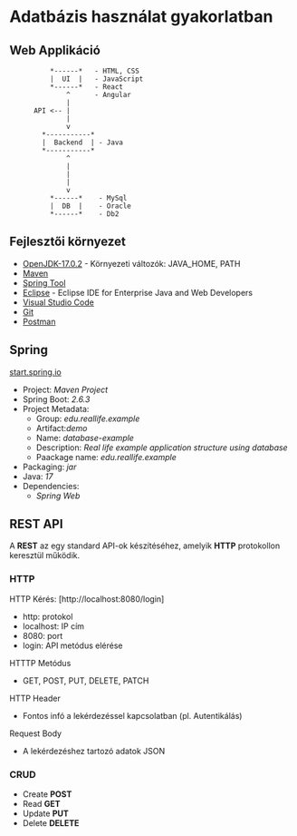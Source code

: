 # Adatbázis használat gyakorlatban

## Web Applikáció

```
          *------*   - HTML, CSS
          |  UI  |   - JavaScript
          *------*   - React
              ^      - Angular
              |
      API <-- |
              |
              v
        *-----------*
        |  Backend  | - Java
        *-----------*
              ^
              |
              |
              |
              v
          *------*    - MySql 
          |  DB  |    - Oracle
          *------*    - Db2
```

## Fejlesztői környezet

- [OpenJDK-17.0.2](https://download.java.net/java/GA/jdk17.0.2/dfd4a8d0985749f896bed50d7138ee7f/8/GPL/openjdk-17.0.2_windows-x64_bin.zip) - Környezeti változók: JAVA_HOME, PATH
- [Maven](https://dlcdn.apache.org/maven/maven-3/3.8.4/binaries/apache-maven-3.8.4-bin.zip)
- [Spring Tool](https://spring.io/tools)
- [Eclipse](https://www.eclipse.org/downloads/download.php?file=/oomph/epp/2021-12/R/eclipse-inst-jre-win64.exe&mirror_id=1) - Eclipse IDE for Enterprise Java and Web Developers
- [Visual Studio Code](https://code.visualstudio.com/Download)
- [Git](https://git-scm.com/download/win)
- [Postman](https://www.postman.com/downloads/)


## Spring

[start.spring.io](https://start.spring.io/)

- Project: *Maven Project*
- Spring Boot: *2.6.3*
- Project Metadata:
  + Group: *edu.reallife.example*
  + Artifact:*demo*
  + Name: *database-example*
  + Description: *Real life example application structure using database*
  + Paackage name: *edu.reallife.example*
- Packaging: *jar*
- Java: *17*
- Dependencies:
  + *Spring Web*


## REST API

A **REST** az egy standard API-ok készítéséhez, amelyik **HTTP** protokollon keresztül működik.

### HTTP

HTTP Kérés: [http://localhost:8080/login]

- http: protokol
- localhost: IP cím
- 8080: port
- login: API metódus elérése

HTTTP Metódus
- GET, POST, PUT, DELETE, PATCH

HTTP Header
- Fontos infó a lekérdezéssel kapcsolatban (pl. Autentikálás)

Request Body
- A lekérdezéshez tartozó adatok JSON

### CRUD 

- Create **POST**
- Read **GET**
- Update **PUT**
- Delete **DELETE**
